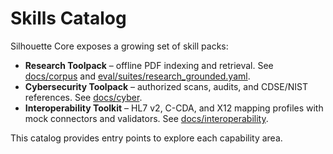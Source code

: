 # Skills Catalog

Silhouette Core exposes a growing set of skill packs:

- **Research Toolpack** – offline PDF indexing and retrieval. See [docs/corpus](corpus/) and [eval/suites/research_grounded.yaml](../eval/suites/research_grounded.yaml).
- **Cybersecurity Toolpack** – authorized scans, audits, and CDSE/NIST references. See [docs/cyber](cyber/).
- **Interoperability Toolkit** – HL7 v2, C-CDA, and X12 mapping profiles with mock connectors and validators. See [docs/interoperability](interoperability/).

This catalog provides entry points to explore each capability area.
